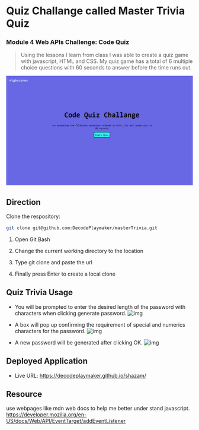 # Quiz Challange called Master Trivia Quiz
### Module 4 Web APIs Challenge: Code Quiz

> Using the lessons I learn from class I was able to create a quiz game with javascript, HTML and CSS. My quiz game has a total of 6 multiple choice questions with 60 seconds to answer before the time runs out.

![img](./assets/images/intro.png)

## Direction 

Clone the respository:

```sh
git clone git@github.com:DecodePlaymaker/masterTrivia.git
```
1. Open Git Bash

2. Change the current working directory to the location 

3. Type git clone and paste the url

4. Finally press Enter to create a local clone


## Quiz Trivia Usage

* You will be prompted to enter the desired length of the password with characters when clicking generate password.
![img](./images/input.jpg) 


* A box will pop up confirming the requirement of special and numerics characters for the password.
![img](./images/agree.png)


* A new password will be generated after clicking OK.
![img](./images/password.png)

## Deployed Application
* Live URL: https://decodeplaymaker.github.io/shazam/

## Resource
use webpages like mdn web docs to help me better under stand javascript.
https://developer.mozilla.org/en-US/docs/Web/API/EventTarget/addEventListener